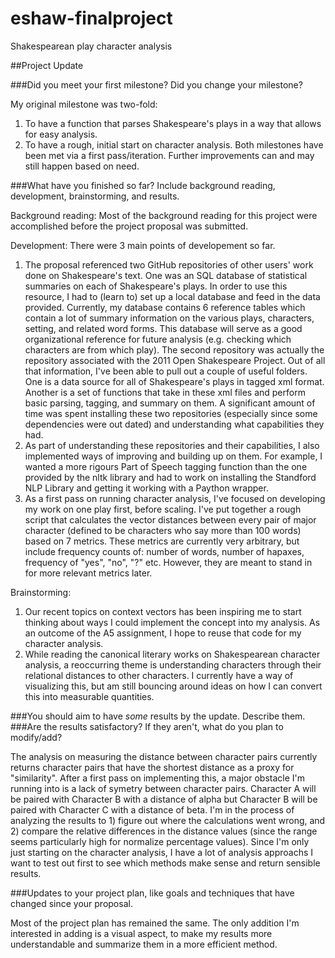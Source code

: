 # eshaw-finalproject
Shakespearean play character analysis

##Project Update

###Did you meet your first milestone? Did you change your milestone?

My original milestone was two-fold:
1) To have a function that parses Shakespeare's plays in a way that allows for easy analysis.
2) To have a rough, initial start on character analysis.
Both milestones have been met via a first pass/iteration. Further improvements can and may still happen based on need.

###What have you finished so far? Include background reading, development, brainstorming, and results.

Background reading:
Most of the background reading for this project were accomplished before the project proposal was submitted.

Development:
There were 3 main points of developement so far.
1) The proposal referenced two GitHub repositories of other users' work done on Shakespeare's text. One was an SQL database of statistical summaries on each of Shakespeare's plays. In order to use this resource, I had to (learn to) set up a local database and feed in the data provided. Currently, my database contains 6 reference tables which contain a lot of summary information on the various plays, characters, setting, and related word forms. This database will serve as a good organizational reference for future analysis (e.g. checking which characters are from which play). The second repository was actually the repository associated with the 2011 Open Shakespeare Project. Out of all that information, I've been able to pull out a couple of useful folders. One is a data source for all of Shakespeare's plays in tagged xml format. Another is a set of functions that take in these xml files and perform basic parsing, tagging, and summary on them. A significant amount of time was spent installing these two repositories (especially since some dependencies were out dated) and understanding what capabilities they had.
2) As part of understanding these repositories and their capabilities, I also implemented ways of improving and building up on them. For example, I wanted a more rigours Part of Speech tagging function than the one provided by the nltk library and had to work on installing the Standford NLP Library and getting it working with a Paython wrapper.
3) As a first pass on running character analysis, I've focused on developing my work on one play first, before scaling. I've put together a rough script that calculates the vector distances between every pair of major character (defined to be characters who say more than 100 words) based on 7 metrics. These metrics are currently very arbitrary, but include frequency counts of: number of words, number of hapaxes, frequency of "yes", "no", "?" etc. However, they are meant to stand in for more relevant metrics later.

Brainstorming:
1) Our recent topics on context vectors has been inspiring me to start thinking about ways I could implement the concept into my analysis. As an outcome of the A5 assignment, I hope to reuse that code for my character analysis.
2) While reading the canonical literary works on Shakespearean character analysis, a reoccurring theme is understanding characters through their relational distances to other characters. I currently have a way of visualizing this, but am still bouncing around ideas on how I can convert this into measurable quantities.

###You should aim to have *some* results by the update. Describe them.
###Are the results satisfactory? If they aren't, what do you plan to modify/add?

The analysis on measuring the distance between character pairs currently returns character pairs that have the shortest distance as a proxy for "similarity". After a first pass on implementing this, a major obstacle I'm running into is a lack of symetry between character pairs. Character A will be paired with Character B with a distance of alpha but Character B will be paired with Character C with a distance of beta. I'm in the process of analyzing the results to 1) figure out where the calculations went wrong, and 2) compare the relative differences in the distance values (since the range seems particularly high for normalize percentage values). Since I'm only just starting on the character analysis, I have a lot of analysis approachs I want to test out first to see which methods make sense and return sensible results.


###Updates to your project plan, like goals and techniques that have changed since your proposal.

Most of the project plan has remained the same. The only addition I'm interested in adding is a visual aspect, to make my results more understandable and summarize them in a more efficient method.

